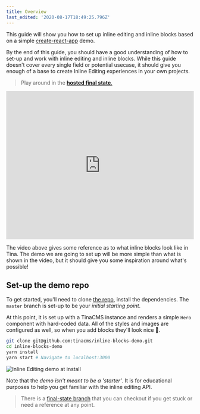 ```yaml
---
title: Overview
last_edited: '2020-08-17T18:49:25.796Z'
---
```


This guide will show you how to set up inline editing and inline blocks based on a simple [create-react-app](https://reactjs.org/docs/create-a-new-react-app.html) demo.

By the end of this guide, you should have a good understanding of how to set-up and work with inline editing and inline blocks. While this guide doesn't cover every single field or potential usecase, it should give you enough of a base to create Inline Editing experiences in your own projects.

> Play around in the [**hosted final state**.](https://logan-anderson.github.io/cra-hosted-demo/)

<iframe width="100%" height="398" src="https://www.youtube.com/embed/4qGz0cP_DSA" frameborder="0" allow="accelerometer; autoplay; encrypted-media; gyroscope; picture-in-picture" allowfullscreen></iframe>

The video above gives some reference as to what inline blocks look like in Tina. The demo we are going to set up will be more simple than what is shown in the video, but it should give you some inspiration around what's possible!

## Set-up the demo repo

To get started, you'll need to clone [the repo](https://github.com/tinacms/inline-blocks-demo), install the dependencies. The `master` branch is set-up to be your _initial starting point_.

At this point, it is set up with a TinaCMS instance and renders a simple `Hero` component with hard-coded data. All of the styles and images are configured as well, so when you add blocks they'll look nice 💅.

```bash
git clone git@github.com:tinacms/inline-blocks-demo.git
cd inline-blocks-demo
yarn install
yarn start # Navigate to localhost:3000
```

![Inline Editing demo at install](/img/inline-editing-guide/step1-install.png)

Note that the _demo isn't meant to be a 'starter'_. It is for educational purposes to help you get familiar with the inline editing API.

> There is a [final-state branch](https://github.com/tinacms/inline-blocks-demo/tree/final-state) that you can checkout if you get stuck or need a reference at any point.
